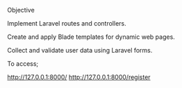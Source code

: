 Objective

 Implement Laravel routes and controllers.
 
 Create and apply Blade templates for dynamic web pages.
 
 Collect and validate user data using Laravel forms.

 To access;

 http://127.0.0.1:8000/
 http://127.0.0.1:8000/register

